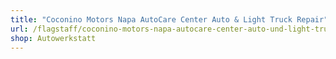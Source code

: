 ```yaml
---
title: "Coconino Motors Napa AutoCare Center Auto & Light Truck Repair"
url: /flagstaff/coconino-motors-napa-autocare-center-auto-und-light-truck-repair/
shop: Autowerkstatt
---
```

